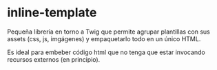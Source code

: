 # inline-template
Pequeña librería en torno a Twig que permite agrupar plantillas con sus assets (css, js, imgágenes) y empaquetarlo todo en un único HTML.

Es ideal para embeber código html que no tenga que estar invocando recursos externos (en principio).
